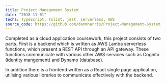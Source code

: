 ```yaml
---
title: Project Management System
date: "2018-11-01"
techs: TypeScript, tslint, jest, serverless, AWS
source_code: https://github.com/danmharris/Project-Management-System
---
```


Completed as a cloud application coursework, this project consists of two parts. First is a backend which is written as AWS Lamba serverless functions, which present a REST API through an API gateway. These functions communicate with various other AWS services such as Cognito (identity mangement) and Dynamo (database).

In addition there is a frontend written as a React single page application, utilising various libraries to communicate effectively with the backend.
